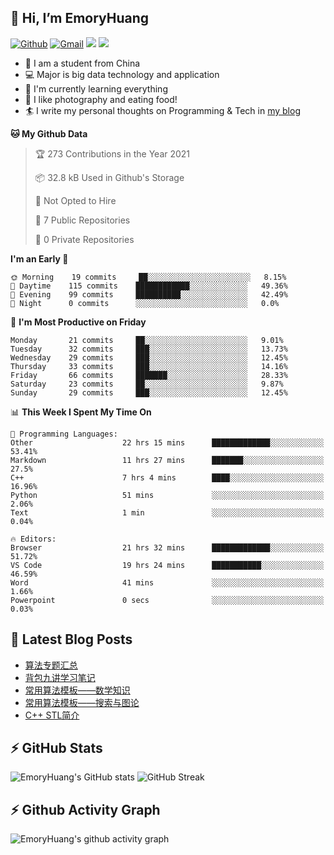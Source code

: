 ## 👋 Hi, I’m EmoryHuang
[![Github](https://img.shields.io/badge/-Github-000?style=flat&logo=Github&logoColor=white)](https://github.com/emoryhuang)
[![Gmail](https://img.shields.io/badge/-Gmail-c14438?style=flat&logo=Gmail&logoColor=white)](mailto:vunihbolvep@gmail.com)
![](https://komarev.com/ghpvc/?username=EmoryHuang)
![](https://img.shields.io/badge/build-passing-brightgreen)
- 🧐 I am a student from China
- 💻 Major is big data technology and application
- 🌱 I'm currently learning everything
- 👯 I like photography and eating food!
- 🏄‍ I write my personal thoughts on Programming & Tech in [my blog](emoryhuang.github.io)

<!--START_SECTION:waka-->
**🐱 My Github Data** 

> 🏆 273 Contributions in the Year 2021
 > 
> 📦 32.8 kB Used in Github's Storage 
 > 
> 🚫 Not Opted to Hire
 > 
> 📜 7 Public Repositories 
 > 
> 🔑 0 Private Repositories  
 > 
**I'm an Early 🐤** 

```text
🌞 Morning    19 commits     ██░░░░░░░░░░░░░░░░░░░░░░░   8.15% 
🌆 Daytime    115 commits    ████████████░░░░░░░░░░░░░   49.36% 
🌃 Evening    99 commits     ██████████░░░░░░░░░░░░░░░   42.49% 
🌙 Night      0 commits      ░░░░░░░░░░░░░░░░░░░░░░░░░   0.0%

```
📅 **I'm Most Productive on Friday** 

```text
Monday       21 commits     ██░░░░░░░░░░░░░░░░░░░░░░░   9.01% 
Tuesday      32 commits     ███░░░░░░░░░░░░░░░░░░░░░░   13.73% 
Wednesday    29 commits     ███░░░░░░░░░░░░░░░░░░░░░░   12.45% 
Thursday     33 commits     ███░░░░░░░░░░░░░░░░░░░░░░   14.16% 
Friday       66 commits     ███████░░░░░░░░░░░░░░░░░░   28.33% 
Saturday     23 commits     ██░░░░░░░░░░░░░░░░░░░░░░░   9.87% 
Sunday       29 commits     ███░░░░░░░░░░░░░░░░░░░░░░   12.45%

```


📊 **This Week I Spent My Time On** 

```text
💬 Programming Languages: 
Other                    22 hrs 15 mins      █████████████░░░░░░░░░░░░   53.41% 
Markdown                 11 hrs 27 mins      ███████░░░░░░░░░░░░░░░░░░   27.5% 
C++                      7 hrs 4 mins        ████░░░░░░░░░░░░░░░░░░░░░   16.96% 
Python                   51 mins             ░░░░░░░░░░░░░░░░░░░░░░░░░   2.06% 
Text                     1 min               ░░░░░░░░░░░░░░░░░░░░░░░░░   0.04%

🔥 Editors: 
Browser                  21 hrs 32 mins      █████████████░░░░░░░░░░░░   51.72% 
VS Code                  19 hrs 24 mins      ███████████░░░░░░░░░░░░░░   46.59% 
Word                     41 mins             ░░░░░░░░░░░░░░░░░░░░░░░░░   1.66% 
Powerpoint               0 secs              ░░░░░░░░░░░░░░░░░░░░░░░░░   0.03%

```


<!--END_SECTION:waka-->

## 📕 Latest Blog Posts
<!-- STACKOVERFLOW:START -->
- [算法专题汇总](https://emoryhuang.cn/blog/1603169503.html)
- [背包九讲学习笔记](https://emoryhuang.cn/blog/381047778.html)
- [常用算法模板——数学知识](https://emoryhuang.cn/blog/1328337473.html)
- [常用算法模板——搜索与图论](https://emoryhuang.cn/blog/4096131275.html)
- [C++ STL简介](https://emoryhuang.cn/blog/1876408705.html)
<!-- STACKOVERFLOW:END -->

## ⚡ GitHub Stats
![EmoryHuang's GitHub stats](https://github-readme-stats.vercel.app/api?username=EmoryHuang&show_icons=true&theme=tokyonight)
![GitHub Streak](https://github-readme-streak-stats.herokuapp.com/?user=EmoryHuang&theme=tokyonight)


## ⚡ Github Activity Graph
![EmoryHuang's github activity graph](https://activity-graph.herokuapp.com/graph?username=EmoryHuang&theme=dracula)

<!---
EmoryHuang/EmoryHuang is a ✨ special ✨ repository because its `README.md` (this file) appears on your GitHub profile.
You can click the Preview link to take a look at your changes.
--->


